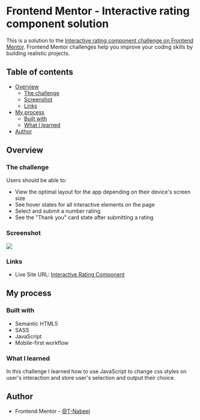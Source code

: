 # Frontend Mentor - Interactive rating component solution

This is a solution to the [Interactive rating component challenge on Frontend Mentor](https://www.frontendmentor.io/challenges/interactive-rating-component-koxpeBUmI).
Frontend Mentor challenges help you improve your coding skills by building realistic projects. 

## Table of contents

- [Overview](#overview)
  - [The challenge](#the-challenge)
  - [Screenshot](#screenshot)
  - [Links](#links)
- [My process](#my-process)
  - [Built with](#built-with)
  - [What I learned](#what-i-learned)
- [Author](#author)

## Overview

### The challenge

Users should be able to:

- View the optimal layout for the app depending on their device's screen size
- See hover states for all interactive elements on the page
- Select and submit a number rating
- See the "Thank you" card state after submitting a rating

### Screenshot

![](./images/Screenshot.png)

### Links

- Live Site URL: [Interactive Rating Component](https://t-nabeel.github.io/fem-interactive-rating-component/)

## My process

### Built with

- Semantic HTML5
- SASS
- JavaScript
- Mobile-first workflow

### What I learned

In this challenge I learned how to use JavaScript to change css styles on user's interaction and store user's selection and output their choice.

## Author

- Frontend Mentor - [@T-Nabeel](https://www.frontendmentor.io/profile/t-nabeel)

